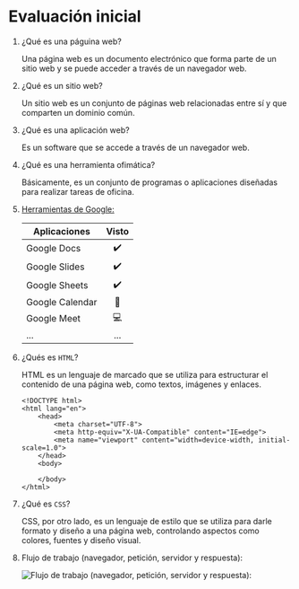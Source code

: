 # Evaluación inicial

1. ¿Qué es una páguina web?

    Una página web es un documento electrónico que forma parte de un sitio web y se puede acceder a través de un navegador web.

2. ¿Qué es un sitio web?

    Un sitio web es un conjunto de páginas web relacionadas entre sí y que comparten un dominio común.

3. ¿Qué es una aplicación web?

    Es un software que se accede a través de un navegador web.

4. ¿Qué es una herramienta ofimática?

    Básicamente, es un conjunto de programas o aplicaciones diseñadas para realizar tareas de oficina.

5. [Herramientas de Google:](https://www.google.com/intl/es-419/chrome/browser-tools/ "Herramientas de Google")

    | Aplicaciones      | Visto           |
    | ------------------|:---------------:| 
    | Google Docs       |✔️| 
    | Google Slides     |✔️| 
    | Google Sheets     |✔️| 
    | Google Calendar   |📆| 
    | Google Meet       |💻| 
    | ...               |...|


6. ¿Qués es ``HTML``?

    HTML es un lenguaje de marcado que se utiliza para estructurar el contenido de una página web, como textos, imágenes y enlaces.

    ```
    <!DOCTYPE html>
    <html lang="en">
        <head>
            <meta charset="UTF-8">
            <meta http-equiv="X-UA-Compatible" content="IE=edge">
            <meta name="viewport" content="width=device-width, initial-scale=1.0">
        </head>
        <body>

        </body>
    </html>
    ```
7. ¿Qué es ``CSS``?

    CSS, por otro lado, es un lenguaje de estilo que se utiliza para darle formato y diseño a una página web, controlando aspectos como colores, fuentes y diseño visual.

8. Flujo de trabajo (navegador, petición, servidor y respuesta):

    ![Flujo de trabajo (navegador, petición, servidor y respuesta):](https://helpx.adobe.com/content/dam/help/es/dreamweaver/using/web-applications/jcr%3Acontent/main-pars/image_0/ds_process_static.png.img.png "Flujo de trabajo")
